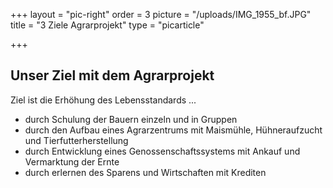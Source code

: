 +++
layout = "pic-right"
order = 3
picture = "/uploads/IMG_1955_bf.JPG"
title = "3 Ziele Agrarprojekt"
type = "picarticle"

+++
## **Unser Ziel mit dem Agrarprojekt**

Ziel ist die Erhöhung des Lebensstandards ...

* durch Schulung der Bauern einzeln und in Gruppen
* durch den Aufbau eines Agrarzentrums mit Maismühle, Hühneraufzucht und Tierfutterherstellung
* durch Entwicklung eines Genossenschaftssystems mit Ankauf und Vermarktung der Ernte
* durch erlernen des Sparens und Wirtschaften mit Krediten